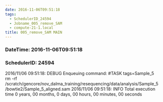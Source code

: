 ```yaml
---
date: 2016-11-06T09:51:18
tags:
  - SchedulerID_24594
  - Jobname_005_remove_SAM
  - compute-21-1.local
title: 005_remove_SAM MAIN
---
```


### DateTime: 2016-11-06T09:51:18
### SchedulerID: 24594


2016/11/06 09:51:18: DEBUG Enqueuing command:
	#TASK tags=Sample_5
rm -rf /scratch/gencore/nov_dalma_training/resequencing/data/analysis/Sample_5/bowtie2/Sample_5_aligned.sam
 2016/11/06 09:51:18: INFO Total execution time 0 years, 00 months, 0 days, 00 hours, 00 minutes, 00 seconds
 